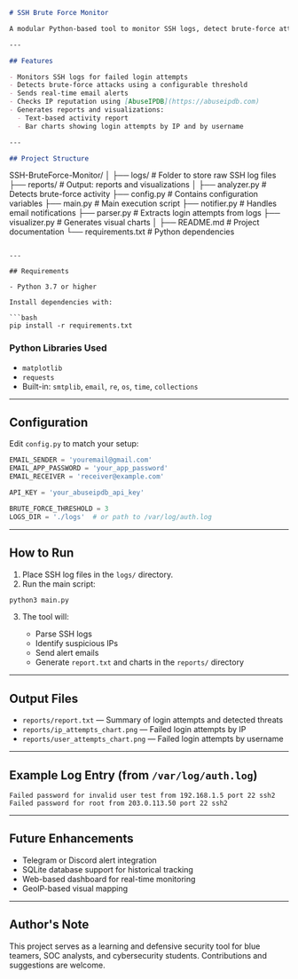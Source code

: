 
```markdown
# SSH Brute Force Monitor

A modular Python-based tool to monitor SSH logs, detect brute-force attacks, send email alerts, and visualize failed login attempts. Designed to help blue teamers detect and respond to suspicious SSH activity in real-time.

---

## Features

- Monitors SSH logs for failed login attempts
- Detects brute-force attacks using a configurable threshold
- Sends real-time email alerts
- Checks IP reputation using [AbuseIPDB](https://abuseipdb.com)
- Generates reports and visualizations:
  - Text-based activity report
  - Bar charts showing login attempts by IP and by username

---

## Project Structure

```

SSH-BruteForce-Monitor/
│
├── logs/                     # Folder to store raw SSH log files
├── reports/                  # Output: reports and visualizations
│
├── analyzer.py               # Detects brute-force activity
├── config.py                 # Contains configuration variables
├── main.py                   # Main execution script
├── notifier.py               # Handles email notifications
├── parser.py                 # Extracts login attempts from logs
├── visualizer.py             # Generates visual charts
│
├── README.md                 # Project documentation
└── requirements.txt          # Python dependencies

````

---

## Requirements

- Python 3.7 or higher

Install dependencies with:

```bash
pip install -r requirements.txt
````

### Python Libraries Used

* `matplotlib`
* `requests`
* Built-in: `smtplib`, `email`, `re`, `os`, `time`, `collections`

---

## Configuration

Edit `config.py` to match your setup:

```python
EMAIL_SENDER = 'youremail@gmail.com'
EMAIL_APP_PASSWORD = 'your_app_password'
EMAIL_RECEIVER = 'receiver@example.com'

API_KEY = 'your_abuseipdb_api_key'

BRUTE_FORCE_THRESHOLD = 3
LOGS_DIR = './logs'  # or path to /var/log/auth.log
```

---

## How to Run

1. Place SSH log files in the `logs/` directory.
2. Run the main script:

```bash
python3 main.py
```

3. The tool will:

   * Parse SSH logs
   * Identify suspicious IPs
   * Send alert emails
   * Generate `report.txt` and charts in the `reports/` directory

---

## Output Files

* `reports/report.txt` — Summary of login attempts and detected threats
* `reports/ip_attempts_chart.png` — Failed login attempts by IP
* `reports/user_attempts_chart.png` — Failed login attempts by username

---

## Example Log Entry (from `/var/log/auth.log`)

```
Failed password for invalid user test from 192.168.1.5 port 22 ssh2
Failed password for root from 203.0.113.50 port 22 ssh2
```

---

## Future Enhancements

* Telegram or Discord alert integration
* SQLite database support for historical tracking
* Web-based dashboard for real-time monitoring
* GeoIP-based visual mapping

---

## Author's Note

This project serves as a learning and defensive security tool for blue teamers, SOC analysts, and cybersecurity students. Contributions and suggestions are welcome.


